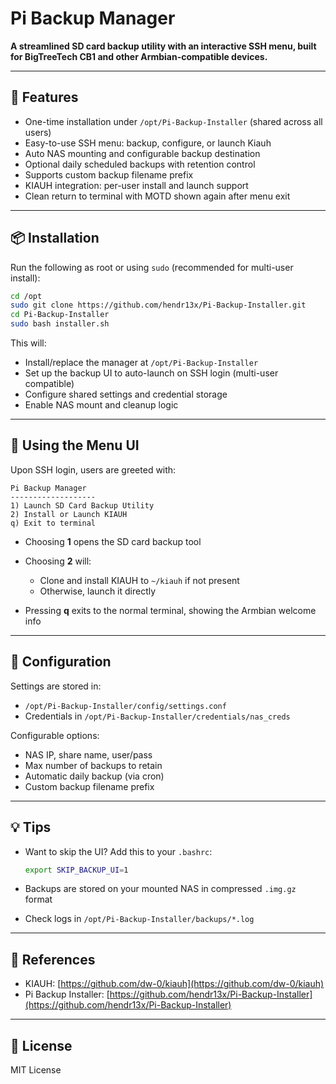 # Pi Backup Manager

**A streamlined SD card backup utility with an interactive SSH menu, built for BigTreeTech CB1 and other Armbian-compatible devices.**

---

## 🚀 Features

* One-time installation under `/opt/Pi-Backup-Installer` (shared across all users)
* Easy-to-use SSH menu: backup, configure, or launch Kiauh
* Auto NAS mounting and configurable backup destination
* Optional daily scheduled backups with retention control
* Supports custom backup filename prefix
* KIAUH integration: per-user install and launch support
* Clean return to terminal with MOTD shown again after menu exit

---

## 📦 Installation

Run the following as root or using `sudo` (recommended for multi-user install):

```bash
cd /opt
sudo git clone https://github.com/hendr13x/Pi-Backup-Installer.git
cd Pi-Backup-Installer
sudo bash installer.sh
```

This will:

* Install/replace the manager at `/opt/Pi-Backup-Installer`
* Set up the backup UI to auto-launch on SSH login (multi-user compatible)
* Configure shared settings and credential storage
* Enable NAS mount and cleanup logic

---

## 🧭 Using the Menu UI

Upon SSH login, users are greeted with:

```
Pi Backup Manager
-------------------
1) Launch SD Card Backup Utility
2) Install or Launch KIAUH
q) Exit to terminal
```

* Choosing **1** opens the SD card backup tool
* Choosing **2** will:

  * Clone and install KIAUH to `~/kiauh` if not present
  * Otherwise, launch it directly
* Pressing **q** exits to the normal terminal, showing the Armbian welcome info

---

## 🔧 Configuration

Settings are stored in:

* `/opt/Pi-Backup-Installer/config/settings.conf`
* Credentials in `/opt/Pi-Backup-Installer/credentials/nas_creds`

Configurable options:

* NAS IP, share name, user/pass
* Max number of backups to retain
* Automatic daily backup (via cron)
* Custom backup filename prefix

---

## 💡 Tips

* Want to skip the UI? Add this to your `.bashrc`:

  ```bash
  export SKIP_BACKUP_UI=1
  ```
* Backups are stored on your mounted NAS in compressed `.img.gz` format
* Check logs in `/opt/Pi-Backup-Installer/backups/*.log`

---

## 🔗 References

* KIAUH: [https://github.com/dw-0/kiauh](https://github.com/dw-0/kiauh)
* Pi Backup Installer: [https://github.com/hendr13x/Pi-Backup-Installer](https://github.com/hendr13x/Pi-Backup-Installer)

---

## 🪪 License

MIT License
